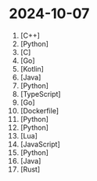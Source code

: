 # 2024-10-07

1. [](https://github.comundefined "Qt based cross-platform GUI proxy configuration manager (backend: sing-box)") [C++]
2. [](https://github.comundefined "TikTok 主页/合辑/直播/视频/图集/原声；抖音主页/视频/图集/收藏/直播/原声/合集/评论/账号/搜索/热榜数据采集工具") [Python]
3. [](https://github.comundefined "Lean's LEDE source") [C]
4. [](https://github.comundefined "算法竞赛模板库 by 灵茶山艾府 💭💡🎈") [Go]
5. [](https://github.comundefined "DataBackup for Android 7.0+") [Kotlin]
6. [](https://github.comundefined "🔥「企业级低代码平台」前后端分离架构SpringBoot 2.x/3.x，SpringCloud，Ant Design&Vue3，Mybatis，Shiro，JWT。强大的代码生成器让前后端代码一键生成，无需写任何代码! 引领新的开发模式OnlineCoding->代码生成->手工MERGE，帮助Java项目解决70%重复工作，让开发更关注业务，既能快速提高效率，帮助公司节省成本，同时又不失灵活性。") [Java]
7. [](https://github.comundefined "《动手学深度学习》：面向中文读者、能运行、可讨论。中英文版被70多个国家的500多所大学用于教学。") [Python]
8. [](https://github.comundefined "插件化、定制化、无广告的免费音乐播放器") [TypeScript]
9. [](https://github.comundefined "🌩「自选优选 IP」测试 Cloudflare CDN 延迟和速度，获取最快 IP ！当然也支持其他 CDN / 网站 IP ~") [Go]
10. [](https://github.comundefined "程序员在家做饭方法指南。Programmer's guide about how to cook at home (Simplified Chinese only).") [Dockerfile]
11. [](https://github.comundefined "😘 让你“爱”上 GitHub，解决访问时图裂、加载慢的问题。（无需安装）") [Python]
12. [](https://github.comundefined "🚀「Douyin_TikTok_Download_API」是一个开箱即用的高性能异步抖音、快手、TikTok、Bilibili数据爬取工具，支持API调用，在线批量解析及下载。") [Python]
13. [](https://github.comundefined "Rime 配置：雾凇拼音 | 长期维护的简体词库") [Lua]
14. [](https://github.comundefined "猫抓 浏览器资源嗅探扩展 / cat-catch Browser Resource Sniffing Extension") [JavaScript]
15. [](https://github.comundefined "A proxy tool to bypass GFW.") [Python]
16. [](https://github.comundefined "《Hello 算法》：动画图解、一键运行的数据结构与算法教程。支持 Python, Java, C++, C, C#, JS, Go, Swift, Rust, Ruby, Kotlin, TS, Dart 代码。简体版和繁体版同步更新，English version ongoing") [Java]
17. [](https://github.comundefined "🤱🏻 Turn any webpage into a desktop app with Rust. 🤱🏻 利用 Rust 轻松构建轻量级多端桌面应用") [Rust]
